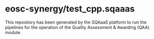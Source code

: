 <!--
SPDX-FileCopyrightText: Copyright contributors to the Software Quality Assurance as a Service (SQAaaS) project <sqaaas@ibergrid.eu>

SPDX-License-Identifier: GPL-3.0-only
-->

# eosc-synergy/test_cpp.sqaaas
This repository has been generated by the SQAaaS platform to run the pipelines
for the operation of the
Quality Assessment & Awarding (QAA)
module.